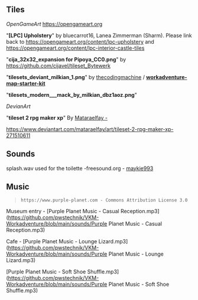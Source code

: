 ## Tiles

*OpenGameArt* https://opengameart.org

"**[LPC] Upholstery**" by bluecarrot16, Lanea Zimmerman (Sharm). Please link back to https://opengameart.org/content/lpc-upholstery and   https://opengameart.org/content/lpc-interior-castle-tiles

"**cija_32x32_expansion for Pipoya_CC0.png**" by https://github.com/cijavel/tileset_Bytewerk

"**tilesets_deviant_milkian_1.png**" by [thecodingmachine](https://github.com/thecodingmachine) /  **[workadventure-map-starter-kit](https://github.com/thecodingmachine/workadventure-map-starter-kit)** 

"**tilesets_modern___mack_by_milkian_dbz1aoz.png**"

*DevianArt*

"**tileset 2 rpg maker xp**" By [Mataraelfay - ](https://www.deviantart.com/mataraelfay)

https://www.deviantart.com/mataraelfay/art/tileset-2-rpg-maker-xp-271510611



## Sounds



splash.wav used for the toilette -freesound.org - [maykie993](https://freesound.org/people/maykie993/)



## Music

> `https://www.purple-planet.com - Commons Attribution License 3.0`

Museum entry - [Purple Planet Music - Casual Reception.mp3](https://github.com/pwstechnik/VKM-Workadventure/blob/main/sounds/Purple Planet Music - Casual Reception.mp3)

Cafe - [Purple Planet Music - Lounge Lizard.mp3](https://github.com/pwstechnik/VKM-Workadventure/blob/main/sounds/Purple Planet Music - Lounge Lizard.mp3)

[Purple Planet Music - Soft Shoe Shuffle.mp3](https://github.com/pwstechnik/VKM-Workadventure/blob/main/sounds/Purple Planet Music - Soft Shoe Shuffle.mp3)
